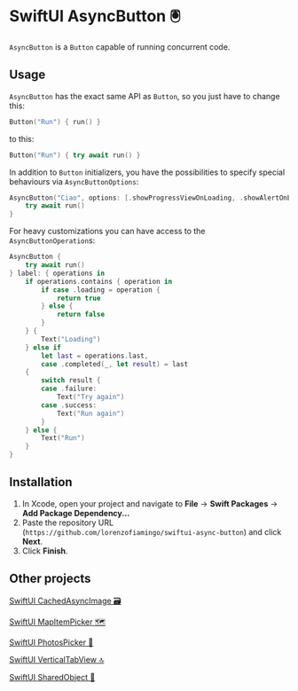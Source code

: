 # SwiftUI AsyncButton 🖲️

`AsyncButton` is a `Button` capable of running concurrent code. 


## Usage

`AsyncButton` has the exact same API as `Button`, so you just have to change this:
```swift
Button("Run") { run() }
```
to this:
```swift
Button("Run") { try await run() }
```

In addition to `Button` initializers, you have the possibilities to specify special behaviours via `AsyncButtonOptions`:
```swift
AsyncButton("Ciao", options: [.showProgressViewOnLoading, .showAlertOnError], transaction: Transaction(animation: .default)) {
    try await run()
}
```

For heavy customizations you can have access to the `AsyncButtonOperation`s:

```swift
AsyncButton {
    try await run()
} label: { operations in
    if operations.contains { operation in
        if case .loading = operation {
            return true
        } else {
            return false
        }
    } {
        Text("Loading")
    } else if
        let last = operations.last,
        case .completed(_, let result) = last
    {
        switch result {
        case .failure:
            Text("Try again")
        case .success:
            Text("Run again")
        }
    } else {
        Text("Run")
    }
}
```

## Installation

1. In Xcode, open your project and navigate to **File** → **Swift Packages** → **Add Package Dependency...**
2. Paste the repository URL (`https://github.com/lorenzofiamingo/swiftui-async-button`) and click **Next**.
3. Click **Finish**.


## Other projects

[SwiftUI CachedAsyncImage 🗃️](https://github.com/lorenzofiamingo/swiftui-cached-async-image)

[SwiftUI MapItemPicker 🗺️](https://github.com/lorenzofiamingo/swiftui-map-item-picker)

[SwiftUI PhotosPicker 🌇](https://github.com/lorenzofiamingo/swiftui-photos-picker)

[SwiftUI VerticalTabView 🔝](https://github.com/lorenzofiamingo/swiftui-vertical-tab-view)

[SwiftUI SharedObject 🍱](https://github.com/lorenzofiamingo/swiftui-shared-object)
